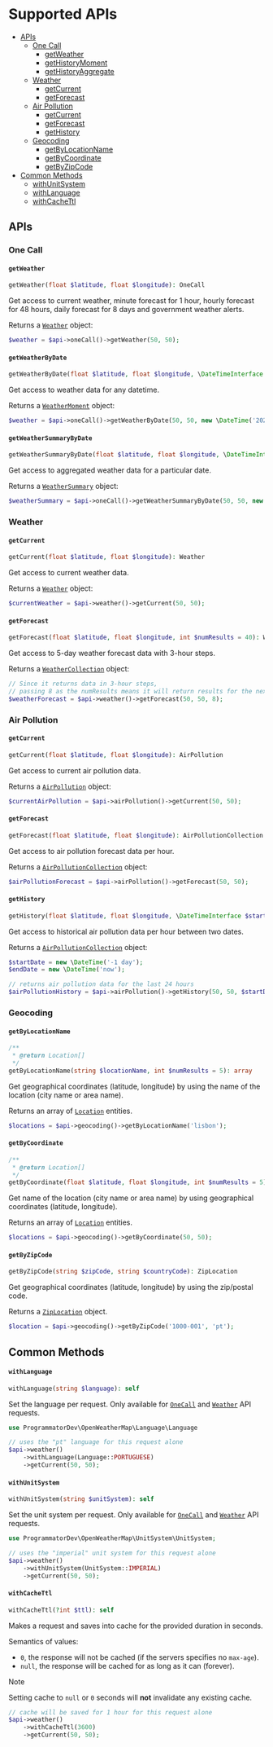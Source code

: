 # Supported APIs

- [APIs](#apis)
  - [One Call](#one-call)
    - [getWeather](#getweather)
    - [getHistoryMoment](#gethistorymoment)
    - [getHistoryAggregate](#gethistoryaggregate)
  - [Weather](#weather)
    - [getCurrent](#getcurrent)
    - [getForecast](#getforecast)
  - [Air Pollution](#air-pollution)
    - [getCurrent](#getcurrent-1)
    - [getForecast](#getforecast-1)
    - [getHistory](#gethistory)
  - [Geocoding](#geocoding)
    - [getByLocationName](#getbylocationname)
    - [getByCoordinate](#getbycoordinate)
    - [getByZipCode](#getbyzipcode)
- [Common Methods](#common-methods)
  - [withUnitSystem](#withunitsystem)
  - [withLanguage](#withlanguage)
  - [withCacheTtl](#withcachettl)

## APIs

### One Call

#### `getWeather`

```php
getWeather(float $latitude, float $longitude): OneCall
```

Get access to current weather, minute forecast for 1 hour, hourly forecast for 48 hours, 
daily forecast for 8 days and government weather alerts.

Returns a [`Weather`](05-entities.md#weather) object:

```php
$weather = $api->oneCall()->getWeather(50, 50);
```

#### `getWeatherByDate`

```php
getWeatherByDate(float $latitude, float $longitude, \DateTimeInterface $dateTime): WeatherMoment
```

Get access to weather data for any datetime.

Returns a [`WeatherMoment`](05-entities.md#weathermoment) object:

```php
$weather = $api->oneCall()->getWeatherByDate(50, 50, new \DateTime('2023-05-13 16:32:00'));
```

#### `getWeatherSummaryByDate`

```php
getWeatherSummaryByDate(float $latitude, float $longitude, \DateTimeInterface $date): WeatherSummary
```

Get access to aggregated weather data for a particular date.

Returns a [`WeatherSummary`](05-entities.md#weathersummary) object:

```php
$weatherSummary = $api->oneCall()->getWeatherSummaryByDate(50, 50, new \DateTime('1985-07-19'));
```

### Weather

#### `getCurrent`

```php
getCurrent(float $latitude, float $longitude): Weather
```

Get access to current weather data.

Returns a [`Weather`](05-entities.md#weather-2) object:

```php
$currentWeather = $api->weather()->getCurrent(50, 50);
```

#### `getForecast`

```php
getForecast(float $latitude, float $longitude, int $numResults = 40): WeatherCollection
```

Get access to 5-day weather forecast data with 3-hour steps.

Returns a [`WeatherCollection`](05-entities.md#weathercollection) object:

```php
// Since it returns data in 3-hour steps,
// passing 8 as the numResults means it will return results for the next 24 hours
$weatherForecast = $api->weather()->getForecast(50, 50, 8);
```

### Air Pollution

#### `getCurrent`

```php
getCurrent(float $latitude, float $longitude): AirPollution
```

Get access to current air pollution data.

Returns a [`AirPollution`](05-entities.md#airpollution) object:

```php
$currentAirPollution = $api->airPollution()->getCurrent(50, 50);
```

#### `getForecast`

```php
getForecast(float $latitude, float $longitude): AirPollutionCollection
```

Get access to air pollution forecast data per hour.

Returns a [`AirPollutionCollection`](05-entities.md#airpollutioncollection) object:

```php
$airPollutionForecast = $api->airPollution()->getForecast(50, 50);
```

#### `getHistory`

```php
getHistory(float $latitude, float $longitude, \DateTimeInterface $startDate, \DateTimeInterface $endDate): AirPollutionCollection
```

Get access to historical air pollution data per hour between two dates.

Returns a [`AirPollutionCollection`](05-entities.md#airpollutioncollection) object:

```php
$startDate = new \DateTime('-1 day');
$endDate = new \DateTime('now');

// returns air pollution data for the last 24 hours
$airPollutionHistory = $api->airPollution()->getHistory(50, 50, $startDate, $endDate);
```

### Geocoding

#### `getByLocationName`

```php
/**
 * @return Location[]
 */
getByLocationName(string $locationName, int $numResults = 5): array
```

Get geographical coordinates (latitude, longitude) by using the name of the location (city name or area name). 

Returns an array of [`Location`](05-entities.md#location) entities.

```php
$locations = $api->geocoding()->getByLocationName('lisbon');
```

#### `getByCoordinate`

```php
/**
 * @return Location[]
 */
getByCoordinate(float $latitude, float $longitude, int $numResults = 5): array
```

Get name of the location (city name or area name) by using geographical coordinates (latitude, longitude). 

Returns an array of [`Location`](05-entities.md#location) entities.

```php
$locations = $api->geocoding()->getByCoordinate(50, 50);
```

#### `getByZipCode`

```php
getByZipCode(string $zipCode, string $countryCode): ZipLocation
```

Get geographical coordinates (latitude, longitude) by using the zip/postal code. 

Returns a [`ZipLocation`](05-entities.md#ziplocation) object.

```php
$location = $api->geocoding()->getByZipCode('1000-001', 'pt');
```

## Common Methods

#### `withLanguage`

```php
withLanguage(string $language): self
```

Set the language per request. 
Only available for [`OneCall`](#one-call) and [`Weather`](#weather) API requests.

```php
use ProgrammatorDev\OpenWeatherMap\Language\Language

// uses the "pt" language for this request alone
$api->weather()
    ->withLanguage(Language::PORTUGUESE)
    ->getCurrent(50, 50);
```

#### `withUnitSystem`

```php
withUnitSystem(string $unitSystem): self
```

Set the unit system per request.
Only available for [`OneCall`](#one-call) and [`Weather`](#weather) API requests.

```php
use ProgrammatorDev\OpenWeatherMap\UnitSystem\UnitSystem;

// uses the "imperial" unit system for this request alone
$api->weather()
    ->withUnitSystem(UnitSystem::IMPERIAL)
    ->getCurrent(50, 50);
```

#### `withCacheTtl`

```php
withCacheTtl(?int $ttl): self
```

Makes a request and saves into cache for the provided duration in seconds. 

Semantics of values:
- `0`, the response will not be cached (if the servers specifies no `max-age`).
- `null`, the response will be cached for as long as it can (forever).

> [!NOTE]
> Setting cache to `null` or `0` seconds will **not** invalidate any existing cache.

[//]: # (Check the [Cache TTL]&#40;02-configuration.md#cache-ttl&#41; section for more information regarding default values.)

[//]: # (Available for all APIs if `cache` is enabled in the [configuration]&#40;02-configuration.md#cache&#41;.)

```php
// cache will be saved for 1 hour for this request alone
$api->weather()
    ->withCacheTtl(3600)
    ->getCurrent(50, 50);
```